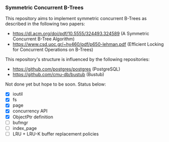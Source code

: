 ### Symmetric Concurrent B-Trees

This repository aims to implement symmetric concurrent B-Trees as described in the following two papers:
- https://dl.acm.org/doi/pdf/10.5555/324493.324589 (A Symmetric Concurrent B-Tree Algorithm)
- https://www.csd.uoc.gr/~hy460/pdf/p650-lehman.pdf (Efficient Locking for Concurrent Operations on B-Trees)

This repository's structure is influenced by the following repositories:
- https://github.com/postgres/postgres (PostgreSQL)
- https://github.com/cmu-db/bustub (Bustub)


Not done yet but hope to be soon. Status below:

- [x] ioutil
- [x] fs
- [x] page
- [x] concurrency API
- [x] ObjectPtr definition
- [ ] bufmgr
- [ ] index_page
- [ ] LRU + LRU-K buffer replacement policies